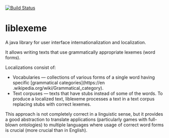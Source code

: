 [![Build Status](https://travis-ci.org/Suseika/liblexeme.svg?branch=master)](https://travis-ci.org/Suseika/liblexeme)

# liblexeme

A java library for user interface internationalization and localization. 

It allows writing texts that use grammatically appropriate lexemes (word forms). 

Localizations consist of:
- Vocabularies — collections of various forms of a single word having specific [grammatical categories](https://en
.wikipedia.org/wiki/Grammatical_category).
- Text corpuses — texts that have stubs instead of some of the words.
To produce a localized text, liblexeme processes a text in a text corpus replacing stubs with correct lexemes.

This approach is not completely correct in a linguistic sense, but it provides a good abstraction to translate 
applications (particularly games with full-blown ontologies) to multiple languages where usage of correct word forms is crucial (more crucial than in English).
